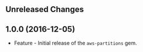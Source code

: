 Unreleased Changes
------------------

1.0.0 (2016-12-05)
------------------

* Feature - Initial release of the `aws-partitions` gem.

